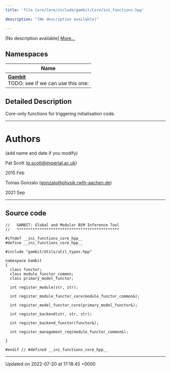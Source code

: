 ```yaml
---
title: 'file Core/Core/include/gambit/Core/ini_functions.hpp'

description: "[No description available]"

---
```







[No description available] [More...](#detailed-description)

## Namespaces

| Name           |
| -------------- |
| **[Gambit](/documentation/code/namespaces/namespacegambit/)** <br>TODO: see if we can use this one:  |

## Detailed Description


Core-only functions for triggering initialisation code.



------------------


# Authors

(add name and date if you modify)

Pat Scott ([p.scott@imperial.ac.uk](mailto:p.scott@imperial.ac.uk)) 

2015 Feb

Tomas Gonzalo ([gonzalo@physik.rwth-aachen.de](mailto:gonzalo@physik.rwth-aachen.de)) 

2021 Sep



------------------




## Source code

```
//   GAMBIT: Global and Modular BSM Inference Tool
//   *********************************************

#ifndef __ini_functions_core_hpp__
#define __ini_functions_core_hpp__

#include "gambit/Utils/util_types.hpp"

namespace Gambit
{
  class functor;
  class module_functor_common;
  class primary_model_functor;

  int register_module(str, str);

  int register_module_functor_core(module_functor_common&);

  int register_model_functor_core(primary_model_functor&);

  int register_backend(str, str, str);

  int register_backend_functor(functor&);

  int register_management_req(module_functor_common&);

}

#endif // #defined __ini_functions_core_hpp__
```


-------------------------------

Updated on 2022-07-20 at 17:18:45 +0000

